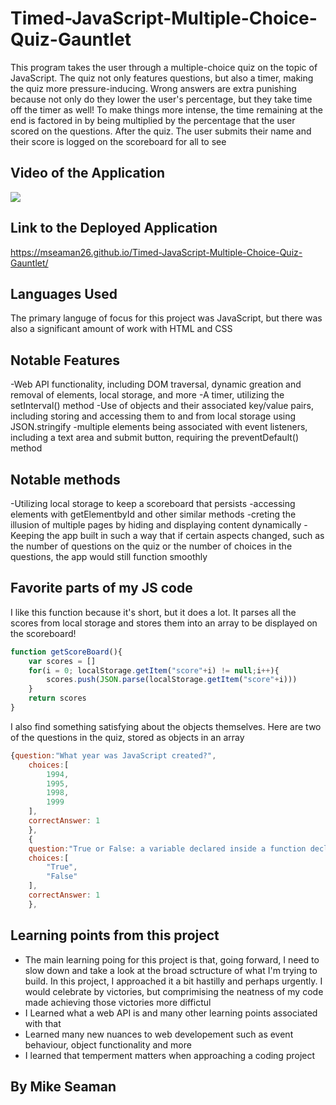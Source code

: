 # Timed-JavaScript-Multiple-Choice-Quiz-Gauntlet
This program takes the user through a multiple-choice quiz on the topic of JavaScript.  The quiz not only features questions, but also a timer, making the quiz more pressure-inducing. Wrong answers are extra punishing because not only do they lower the user's percentage, but they take time off the timer as well!  To make things more intense, the time remaining at the end is factored in by being multiplied by the percentage that the user scored on the questions.  After the quiz.  The user submits their name and their score is logged on the scoreboard for all to see

## Video of the Application
<img src="./assets/Images/Quiz.gif">

## Link to the Deployed Application
https://mseaman26.github.io/Timed-JavaScript-Multiple-Choice-Quiz-Gauntlet/

## Languages Used
The primary languge of focus for this project was JavaScript, but there was also a significant amount of work with HTML and CSS

## Notable Features
-Web API functionality, including DOM traversal, dynamic greation and removal of elements, local storage, and more
-A timer, utilizing the setInterval() method
-Use of objects and their associated key/value pairs, including storing and accessing them to and from local storage using JSON.stringify
-multiple elements being associated with event listeners, including a text area and submit button, requiring the preventDefault() method

## Notable methods
-Utilizing local storage to keep a scoreboard that persists 
-accessing elements with getElementbyId and other similar methods
-creting the illusion of multiple pages by hiding and displaying content dynamically
-Keeping the app built in such a way that if certain aspects changed, such as the number of questions on the quiz or the number of choices in the questions, the app would still function smoothly

## Favorite parts of my JS code
I like this function because it's short, but it does a lot.  It parses all the scores from local storage and stores them into an array to be displayed on the scoreboard!
```javascript
function getScoreBoard(){
    var scores = []
    for(i = 0; localStorage.getItem("score"+i) != null;i++){
        scores.push(JSON.parse(localStorage.getItem("score"+i)))
    }
    return scores
}
```
I also find something satisfying about the objects themselves.  Here are two of the questions in the quiz, stored as objects in an array
```javascript
{question:"What year was JavaScript created?",
    choices:[
        1994,
        1995,
        1998,
        1999
    ],
    correctAnswer: 1
    },
    {
    question:"True or False: a variable declared inside a function declaration can be used anywhere by any other function",
    choices:[
        "True",
        "False"
    ],
    correctAnswer: 1
    },
```
## Learning points from this project
- The main learning poing for this project is that, going forward, I need to slow down and take a look at the broad sctructure of what I'm trying to build.  In this project, I approached it a bit hastilly and perhaps urgently. I would celebrate by victories, but comprimising the neatness of my code made achieving those victories more diffictul
- I Learned what a web API is and many other learning points associated with that
- Learned many new nuances to web developement such as event behaviour, object functionality and more
- I learned that temperment matters when approaching a coding project

## By Mike Seaman